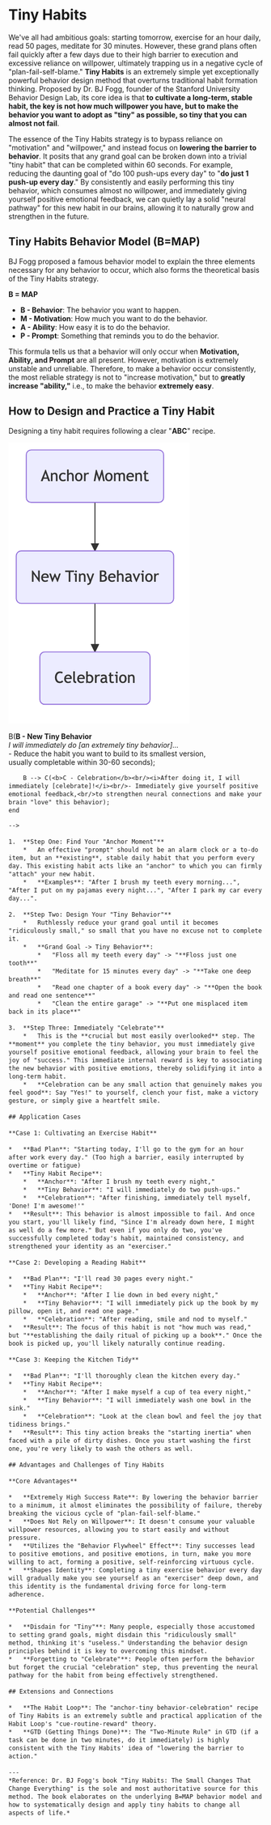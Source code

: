 # Tiny Habits

We've all had ambitious goals: starting tomorrow, exercise for an hour daily, read 50 pages, meditate for 30 minutes. However, these grand plans often fail quickly after a few days due to their high barrier to execution and excessive reliance on willpower, ultimately trapping us in a negative cycle of "plan-fail-self-blame." **Tiny Habits** is an extremely simple yet exceptionally powerful behavior design method that overturns traditional habit formation thinking. Proposed by Dr. BJ Fogg, founder of the Stanford University Behavior Design Lab, its core idea is that **to cultivate a long-term, stable habit, the key is not how much willpower you have, but to make the behavior you want to adopt as "tiny" as possible, so tiny that you can almost not fail**.

The essence of the Tiny Habits strategy is to bypass reliance on "motivation" and "willpower," and instead focus on **lowering the barrier to behavior**. It posits that any grand goal can be broken down into a trivial "tiny habit" that can be completed within 60 seconds. For example, reducing the daunting goal of "do 100 push-ups every day" to "**do just 1 push-up every day**." By consistently and easily performing this tiny behavior, which consumes almost no willpower, and immediately giving yourself positive emotional feedback, we can quietly lay a solid "neural pathway" for this new habit in our brains, allowing it to naturally grow and strengthen in the future.

## Tiny Habits Behavior Model (B=MAP)

BJ Fogg proposed a famous behavior model to explain the three elements necessary for any behavior to occur, which also forms the theoretical basis of the Tiny Habits strategy.

**B = MAP**

*   **B - Behavior**: The behavior you want to happen.
*   **M - Motivation**: How much you want to do the behavior.
*   **A - Ability**: How easy it is to do the behavior.
*   **P - Prompt**: Something that reminds you to do the behavior.

This formula tells us that a behavior will only occur when **Motivation, Ability, and Prompt** are all present. However, motivation is extremely unstable and unreliable. Therefore, to make a behavior occur consistently, the most reliable strategy is not to "increase motivation," but to **greatly increase "ability,"** i.e., to make the behavior **extremely easy**.

## How to Design and Practice a Tiny Habit

Designing a tiny habit requires following a clear "**ABC**" recipe.

![The Tiny Habits Recipe](./Tiny-Habits-Tutorial-en-mermaid.png)

<!--
```mermaid
graph TD
    subgraph The Tiny Habits Recipe
        A(<b>A - Anchor Moment</b><br/><i>After my [existing daily habit]...</i><br/>- Choose a stable existing habit you do every day<br/>as a "prompt") --> B(<b>B - New Tiny Behavior</b><br/><i>I will immediately do [an extremely tiny behavior]...</i><br/>- Reduce the habit you want to build to its smallest version,<br/>usually completable within 30-60 seconds);
        B --> C(<b>C - Celebration</b><br/><i>After doing it, I will immediately [celebrate]!</i><br/>- Immediately give yourself positive emotional feedback,<br/>to strengthen neural connections and make your brain "love" this behavior);
    end
```
-->

1.  **Step One: Find Your "Anchor Moment"**
    *   An effective "prompt" should not be an alarm clock or a to-do item, but an **existing**, stable daily habit that you perform every day. This existing habit acts like an "anchor" to which you can firmly "attach" your new habit.
    *   **Examples**: "After I brush my teeth every morning...", "After I put on my pajamas every night...", "After I park my car every day...".

2.  **Step Two: Design Your "Tiny Behavior"**
    *   Ruthlessly reduce your grand goal until it becomes "ridiculously small," so small that you have no excuse not to complete it.
    *   **Grand Goal -> Tiny Behavior**:
        *   "Floss all my teeth every day" -> "**Floss just one tooth**"
        *   "Meditate for 15 minutes every day" -> "**Take one deep breath**"
        *   "Read one chapter of a book every day" -> "**Open the book and read one sentence**"
        *   "Clean the entire garage" -> "**Put one misplaced item back in its place**"

3.  **Step Three: Immediately "Celebrate"**
    *   This is the **crucial but most easily overlooked** step. The **moment** you complete the tiny behavior, you must immediately give yourself positive emotional feedback, allowing your brain to feel the joy of "success." This immediate internal reward is key to associating the new behavior with positive emotions, thereby solidifying it into a long-term habit.
    *   **Celebration can be any small action that genuinely makes you feel good**: Say "Yes!" to yourself, clench your fist, make a victory gesture, or simply give a heartfelt smile.

## Application Cases

**Case 1: Cultivating an Exercise Habit**

*   **Bad Plan**: "Starting today, I'll go to the gym for an hour after work every day." (Too high a barrier, easily interrupted by overtime or fatigue)
*   **Tiny Habit Recipe**:
    *   **Anchor**: "After I brush my teeth every night,"
    *   **Tiny Behavior**: "I will immediately do two push-ups."
    *   **Celebration**: "After finishing, immediately tell myself, 'Done! I'm awesome!'"
*   **Result**: This behavior is almost impossible to fail. And once you start, you'll likely find, "Since I'm already down here, I might as well do a few more." But even if you only do two, you've successfully completed today's habit, maintained consistency, and strengthened your identity as an "exerciser."

**Case 2: Developing a Reading Habit**

*   **Bad Plan**: "I'll read 30 pages every night."
*   **Tiny Habit Recipe**:
    *   **Anchor**: "After I lie down in bed every night,"
    *   **Tiny Behavior**: "I will immediately pick up the book by my pillow, open it, and read one page."
    *   **Celebration**: "After reading, smile and nod to myself."
*   **Result**: The focus of this habit is not "how much was read," but "**establishing the daily ritual of picking up a book**." Once the book is picked up, you'll likely naturally continue reading.

**Case 3: Keeping the Kitchen Tidy**

*   **Bad Plan**: "I'll thoroughly clean the kitchen every day."
*   **Tiny Habit Recipe**:
    *   **Anchor**: "After I make myself a cup of tea every night,"
    *   **Tiny Behavior**: "I will immediately wash one bowl in the sink."
    *   **Celebration**: "Look at the clean bowl and feel the joy that tidiness brings."
*   **Result**: This tiny action breaks the "starting inertia" when faced with a pile of dirty dishes. Once you start washing the first one, you're very likely to wash the others as well.

## Advantages and Challenges of Tiny Habits

**Core Advantages**

*   **Extremely High Success Rate**: By lowering the behavior barrier to a minimum, it almost eliminates the possibility of failure, thereby breaking the vicious cycle of "plan-fail-self-blame."
*   **Does Not Rely on Willpower**: It doesn't consume your valuable willpower resources, allowing you to start easily and without pressure.
*   **Utilizes the "Behavior Flywheel" Effect**: Tiny successes lead to positive emotions, and positive emotions, in turn, make you more willing to act, forming a positive, self-reinforcing virtuous cycle.
*   **Shapes Identity**: Completing a tiny exercise behavior every day will gradually make you see yourself as an "exerciser" deep down, and this identity is the fundamental driving force for long-term adherence.

**Potential Challenges**

*   **Disdain for "Tiny"**: Many people, especially those accustomed to setting grand goals, might disdain this "ridiculously small" method, thinking it's "useless." Understanding the behavior design principles behind it is key to overcoming this mindset.
*   **Forgetting to "Celebrate"**: People often perform the behavior but forget the crucial "celebration" step, thus preventing the neural pathway for the habit from being effectively strengthened.

## Extensions and Connections

*   **The Habit Loop**: The "anchor-tiny behavior-celebration" recipe of Tiny Habits is an extremely subtle and practical application of the Habit Loop's "cue-routine-reward" theory.
*   **GTD (Getting Things Done)**: The "Two-Minute Rule" in GTD (if a task can be done in two minutes, do it immediately) is highly consistent with the Tiny Habits' idea of "lowering the barrier to action."

---
*Reference: Dr. BJ Fogg's book "Tiny Habits: The Small Changes That Change Everything" is the sole and most authoritative source for this method. The book elaborates on the underlying B=MAP behavior model and how to systematically design and apply tiny habits to change all aspects of life.*